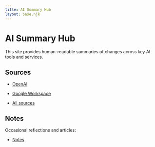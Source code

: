 ```yaml
---
title: AI Summary Hub
layout: base.njk
---
```


# AI Summary Hub

This site provides human-readable summaries of changes across key AI tools and services.

## Sources

- [OpenAI](./summaries/openai)
- [Google Workspace](./summaries/googleworkspace)

- [All sources](./whats-changed.md)

## Notes

Occasional reflections and articles:
- [Notes](./notes/)
